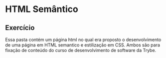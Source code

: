 HTML Semântico
=======

Exercício
-----------

Essa pasta contém um página html no qual era proposto o desenvolvimento de uma página em HTML semantico e  estilização em CSS. Ambos são para fixação de conteúdo do curso de desenvolvimento de software da Trybe.